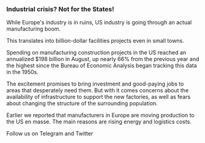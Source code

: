 ### Industrial crisis? Not for the States!

While Europe's industry is in ruins, US industry is going through an actual manufacturing boom.

This translates into billion-dollar facilities projects even in small towns.

Spending on manufacturing construction projects in the US reached an annualized $198 billion in August, up nearly 66% from the previous year and the highest since the Bureau of Economic Analysis began tracking this data in the 1950s.

The excitement promises to bring investment and good-paying jobs to areas that desperately need them. But with it comes concerns about the availability of infrastructure to support the new factories, as well as fears about changing the structure of the surrounding population.

Earlier we reported that manufacturers in Europe are moving production to the US en masse. The main reasons are rising energy and logistics costs.

Follow us on Telegram and Twitter
